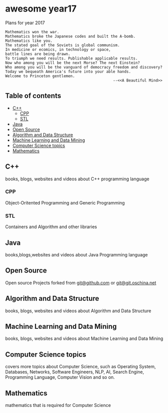 # awesome year17

Plans for year 2017

```
Mathematics won the war. 
Mathematics broke the Japanese codes and built the A-bomb. 
Mathematics like you.
The stated goal of the Soviets is global communism. 
In medicine or ecomics, in technology or space,
battle lines are being drawn. 
To triumph we need results. Publishable applicable results. 
Now who among you will be the next Morse? The next Einstein? 
Who among you will be the vanguard of democracy freedom and discovery? 
Today we bequeath America's future into your able hands. 
Welcome to Princeton gentlemen.
                                                --<<A Beautiful Mind>>
``` 

## Table of contents
* [C++](#c++)
    * [CPP](#cpp)
    * [STL](#stl)
* [Java](#java)
* [Open Source](#open-source)
* [Algorithm and Data Structure](#algorithm-and-data-structure)
* [Machine Learning and Data Mining](#machine-learning-and-data-mining)
* [Computer Science topics](#computer-science-topics)
* [Mathematics](#mathematics)

## C++

books, blogs, websites and videos about C++ programming language


### CPP

Object-Oritented Programming and Generic Programming

### STL

Containers and Algorithm and other libraries

## Java

books,blogs,websites and videos about Java Programming language

## Open Source

Open source Projects forked from git@github.com or git@git.oschina.net


## Algorithm and Data Structure

books, blogs, websites and videos about Algorithm and Data Structure

## Machine Learning and Data Mining

books, blogs, websites and videos about Machine Learning and Data Mining

## Computer Science topics

covers more topics about Computer Science, such as Operating System, Databases, Networks, Software Engineers, NLP, AI, Search Engine, Programming Language, Computer Vision and so on.

## Mathematics

mathematics that is required for Computer Science

